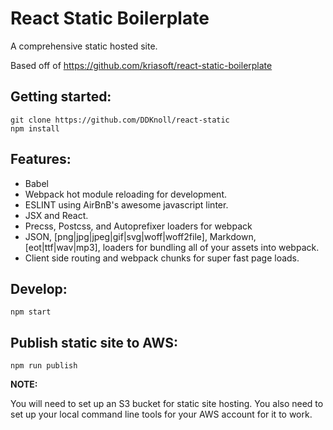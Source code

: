 # React Static Boilerplate

A comprehensive static hosted site.

Based off of https://github.com/kriasoft/react-static-boilerplate

## Getting started:

```
git clone https://github.com/DDKnoll/react-static
npm install
```

## Features:

- Babel
- Webpack hot module reloading for development.
- ESLINT using AirBnB's awesome javascript linter.
- JSX and React.
- Precss, Postcss, and Autoprefixer loaders for webpack
- JSON, [png|jpg|jpeg|gif|svg|woff|woff2file], Markdown, [eot|ttf|wav|mp3], loaders
for bundling all of your assets into webpack.
- Client side routing and webpack chunks for super fast page loads.

## Develop:

`npm start`

## Publish static site to AWS:

`npm run publish`

**NOTE:**

You will need to set up an S3 bucket for static site hosting.
You also need to set up your local command line tools for your AWS account for
it to work.

